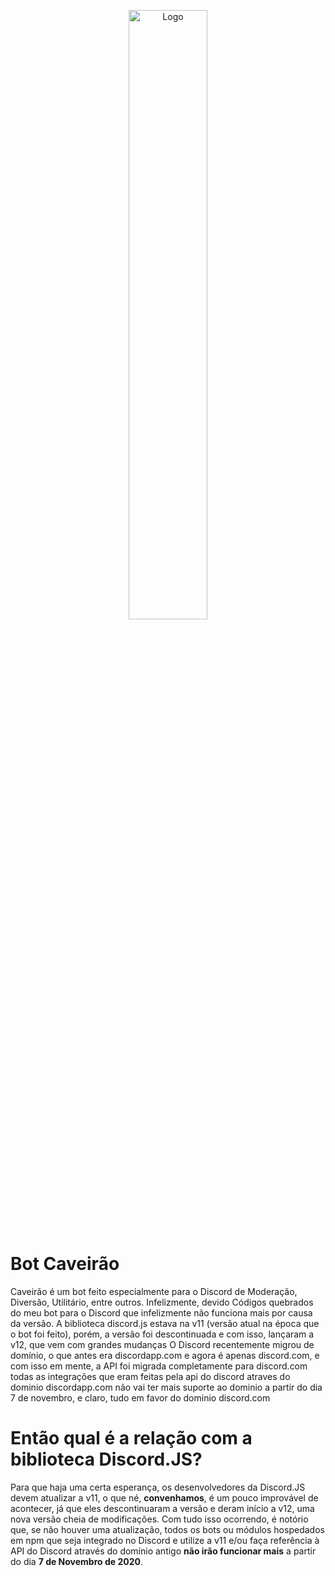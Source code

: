 <p align="center">
    <img src="https://i.imgur.com/yPSisfy.png" width="50%" alt="Logo">
</p>

# Bot Caveirão

Caveirão é um bot feito especialmente para o Discord de Moderação, Diversão, Utilitário, entre outros.
Infelizmente, devido Códigos quebrados do meu bot para o Discord que infelizmente não funciona mais por causa da versão.
A biblioteca discord.js estava na v11 (versão atual na época que o bot foi feito), porém, a versão foi descontinuada e com isso, lançaram a v12, que vem com grandes mudanças
O Discord recentemente migrou de domínio, o que antes era discordapp.com e agora é apenas discord.com, e com isso em mente, a API foi migrada completamente para discord.com
todas as integrações que eram feitas pela api do discord atraves do dominio discordapp.com não vai ter mais suporte ao dominio a partir do dia 7 de novembro, e claro, tudo em favor do dominio discord.com

# Então qual é a relação com a biblioteca Discord.JS?

Para que haja uma certa esperança, os desenvolvedores da Discord.JS devem atualizar a v11, o que né, <strong>convenhamos</strong>, é um pouco improvável de acontecer, já que eles descontinuaram a versão e deram início a v12, uma nova versão cheia de modificações. Com tudo isso ocorrendo, é notório que, se não houver uma atualização, todos os bots ou módulos hospedados em npm que seja integrado no Discord e utilize a v11 e/ou faça referência à API do Discord através do domínio antigo <b>não irão funcionar mais</b> a partir do dia <b>7 de Novembro de 2020</b>.
